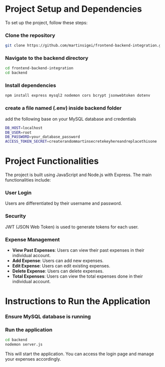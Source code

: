 # Project Setup and Dependencies

To set up the project, follow these steps:

### Clone the repository


```bash
git clone https://github.com/martinsigei/frontend-backend-integration.git
```

### Navigate to the backend directory

```bash
cd frontend-backend-integration
cd backend
```

### Install dependencies

```bash
npm install express mysql2 nodemon cors bcrypt jsonwebtoken dotenv
```

### create a file named (.env) inside backend folder

add the following base on your MySQL database and credentials

```bash
DB_HOST=localhost
DB_USER=root
DB_PASSWORD=your_database_password
ACCESS_TOKEN_SECRET=createrandommartinsecretekeyhereandreplacethisone
```

# Project Functionalities

The project is built using JavaScript and Node.js with Express. The main functionalities include:

### User Login

Users are differentiated by their username and password.

### Security

JWT (JSON Web Token) is used to generate tokens for each user.

### Expense Management

- **View Past Expenses**: Users can view their past expenses in their individual account.
- **Add Expense**: Users can add new expenses.
- **Edit Expense**: Users can edit existing expenses.
- **Delete Expense**: Users can delete expenses.
- **Total Expenses**: Users can view the total expenses done in their individual account.

# Instructions to Run the Application

### Ensure MySQL database is running

### Run the application

```bash
cd backend
nodemon server.js
```

This will start the application. You can access the login page and manage your expenses accordingly.
